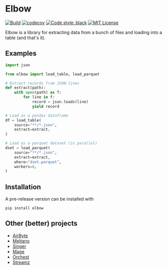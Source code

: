 # Elbow
[![Build](https://github.com/clane9/elbow/actions/workflows/ci.yaml/badge.svg?branch=main)](https://github.com/clane9/elbow/actions/workflows/ci.yaml?query=branch%3Amain)
[![codecov](https://codecov.io/gh/clane9/elbow/branch/main/graph/badge.svg?token=22HWWFWPW5)](https://codecov.io/gh/clane9/elbow)
[![Code style: black](https://img.shields.io/badge/code%20style-black-000000.svg)](https://github.com/psf/black)
[![MIT License](https://img.shields.io/badge/license-MIT-blue.svg)](LICENSE)

Elbow is a library for extracting data from a bunch of files and loading into a table (and that's it).

## Examples

```python
import json

from elbow import load_table, load_parquet

# Extract records from JSON-lines
def extract(path):
    with open(path) as f:
        for line in f:
            record = json.loads(line)
            yield record

# Load as a pandas dataframe
df = load_table(
    source="**/*.json",
    extract=extract,
)

# Load as a parquet dataset (in parallel)
dset = load_parquet(
    source="**/*.json",
    extract=extract,
    where="dset.parquet",
    workers=8,
)
```

## Installation

A pre-release version can be installed with

```
pip install elbow
```

## Other (better) projects

- [AirByte](https://github.com/airbytehq/airbyte)
- [Meltano](https://github.com/meltano/meltano)
- [Singer](https://github.com/singer-io/getting-started)
- [Mage](https://github.com/mage-ai/mage-ai)
- [Orchest](https://github.com/orchest/orchest)
- [Streamz](https://github.com/python-streamz/streamz)
